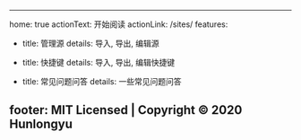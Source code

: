 ---

home: true
actionText: 开始阅读
actionLink: /sites/
features:
- title: 管理源
  details: 导入, 导出, 编辑源

- title: 快捷键
  details: 导入, 导出, 编辑快捷键

- title: 常见问题问答
  details: 一些常见问题问答

footer: MIT Licensed | Copyright  © 2020 Hunlongyu
---